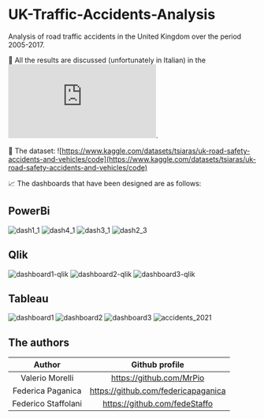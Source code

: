# UK-Traffic-Accidents-Analysis
Analysis of road traffic accidents in the United Kingdom over the period 2005-2017.

📘 All the results are discussed (unfortunately in Italian) in the ![**thesis**](https://github.com/MrPio/UK-Traffic-Accidents-Analysis/blob/main/UK%20road%20accident%20analysis%20-%20Valerio%20Morelli%20Federica%20Paganica%20Federico%20Staffolani.pdf).

📌 The dataset: ![https://www.kaggle.com/datasets/tsiaras/uk-road-safety-accidents-and-vehicles/code](https://www.kaggle.com/datasets/tsiaras/uk-road-safety-accidents-and-vehicles/code)

📈 The dashboards that have been designed are as follows:

## PowerBi
![dash1_1](https://github.com/MrPio/UK-Traffic-Accidents-Analysis/assets/22773005/4c6df821-3d4f-4e0f-903b-3d5f6a9e9cc1)
![dash4_1](https://github.com/MrPio/UK-Traffic-Accidents-Analysis/assets/22773005/aaa7539b-88fe-4245-be45-9a29e235f679)
![dash3_1](https://github.com/MrPio/UK-Traffic-Accidents-Analysis/assets/22773005/688d130c-b9f1-43f6-90dd-43fa40fe14b8)
![dash2_3](https://github.com/MrPio/UK-Traffic-Accidents-Analysis/assets/22773005/7619a259-b032-498e-825a-b0b68b81c165)

## Qlik
![dashboard1-qlik](https://github.com/MrPio/UK-Traffic-Accidents-Analysis/assets/22773005/82fc73ac-934e-48b8-9698-553fa2320079)
![dashboard2-qlik](https://github.com/MrPio/UK-Traffic-Accidents-Analysis/assets/22773005/b41f18e4-b690-44ec-b95a-299af3b62c82)
![dashboard3-qlik](https://github.com/MrPio/UK-Traffic-Accidents-Analysis/assets/22773005/d7392733-2c06-4432-a663-6776bf76b8cd)

## Tableau
![dashboard1](https://github.com/MrPio/UK-Traffic-Accidents-Analysis/assets/22773005/06a44324-1a1c-427a-8e99-0d8343b09498)
![dashboard2](https://github.com/MrPio/UK-Traffic-Accidents-Analysis/assets/22773005/13109f81-e92f-4f7d-ba09-b1fc1c3ea2e0)
![dashboard3](https://github.com/MrPio/UK-Traffic-Accidents-Analysis/assets/22773005/04f7c093-09ba-4d60-9b69-f24f04727bbd)
![accidents_2021](https://github.com/MrPio/UK-Traffic-Accidents-Analysis/assets/22773005/5cffb8f3-f0fc-4645-89ae-09f009364ad4)

## The authors
|        Author       |            Github profile           |
|:-------------------:|:-----------------------------------:|
|   Valerio Morelli   |       https://github.com/MrPio      |
|  Federica Paganica  | https://github.com/federicapaganica |
| Federico Staffolani |    https://github.com/fedeStaffo    |

